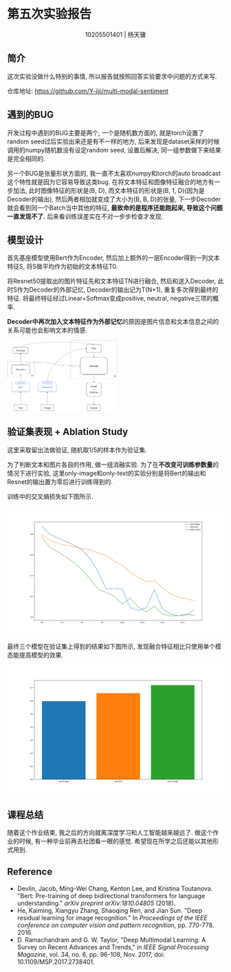 # 第五次实验报告

<center>10205501401 | 杨天骥</center>

## 简介

这次实验没做什么特别的事情, 所以报告就按照回答实验要求中问题的方式来写. 

仓库地址: https://github.com/Y-jiji/multi-modal-sentiment

## 遇到的BUG

开发过程中遇到的BUG主要是两个, 一个是随机数方面的, 就是torch设置了random seed过后实验出来还是有不一样的地方, 后来发现是dataset采样的时候调用的numpy随机数没有设定random seed, 设置后解决, 同一组参数做下来结果是完全相同的. 

另一个BUG是张量形状方面的, 我一直不太喜欢numpy和torch的auto broadcast这个特性就是因为它容易导致这类bug. 在将文本特征和图像特征融合的地方有一步加法, 此时图像特征的形状是(B, D), 而文本特征的形状是(B, 1, D)(因为是Decoder的输出), 然后两者相加就变成了大小为(B, B, D)的张量, 下一步Decoder就会看到同一个Batch当中其他的特征, **最致命的是程序还能跑起来, 导致这个问题一直发现不了.** 后来看训练误差实在不对一步步检查才发现. 

## 模型设计

首先基座模型使用Bert作为Encoder, 然后加上额外的一层Encoder得到一列文本特征S, 将S做平均作为初始的文本特征T0. 

将Resnet50提取出的图片特征先和文本特征TN进行融合, 然后和送入Decoder, 此时S作为Decoder的外部记忆, Decoder的输出记为T(N+1), 重复多次得到最终的特征. 将最终特征经过Linear+Softmax变成positive, neutral, negative三项的概率. 

**Decoder中再次加入文本特征作为外部记忆**的原因是图片信息和文本信息之间的关系可能也会影响文本的情感. 

<img src="./assets/%E5%9B%BE%E7%89%871.png" style="zoom: 25%;" />

## 验证集表现 + Ablation Study

这里采取留出法做验证, 随机取1/5的样本作为验证集. 

为了判断文本和图片各自的作用, 做一组消融实验. 为了在**不改变可训练参数量**的情况下进行实验, 这里only-image和only-text的实验分别是将Bert的输出和Resnet的输出置为零后进行训练得到的. 

训练中的交叉熵损失如下图所示. 

![Figure_2](./assets/Figure_2.png)

最终三个模型在验证集上得到的结果如下图所示, 发现融合特征相比只使用单个模态能提高模型的效果. 

![Figure_3](./assets/Figure_3.png)

## 课程总结

随着这个作业结束, 我之后的方向就离深度学习和人工智能越来越远了. 做这个作业的时候, 有一种毕业前再去社团看一眼的感觉. 希望现在所学之后还能以其他形式用到. 

## Reference

- Devlin, Jacob, Ming-Wei Chang, Kenton Lee, and Kristina Toutanova. "Bert: Pre-training of deep bidirectional transformers for language understanding." *arXiv preprint arXiv:1810.04805* (2018).
- He, Kaiming, Xiangyu Zhang, Shaoqing Ren, and Jian Sun. "Deep residual learning for image recognition." In *Proceedings of the IEEE conference on computer vision and pattern recognition*, pp. 770-778. 2016.  
- D. Ramachandram and G. W. Taylor, "Deep Multimodal Learning: A Survey on Recent Advances and Trends," in *IEEE Signal Processing Magazine*, vol. 34, no. 6, pp. 96-108, Nov. 2017, doi: 10.1109/MSP.2017.2738401.

